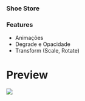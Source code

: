 ### Shoe Store

### Features

- Animações
- Degrade e Opacidade
- Transform (Scale, Rotate)


# Preview

![](https://raw.githubusercontent.com/RenatoLucasMota/PokeDex_MobX/master/Screenshot_1.png)
